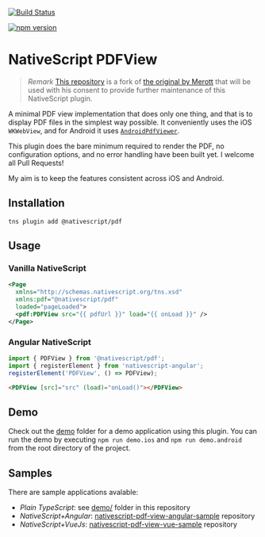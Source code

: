 [![Build Status](https://travis-ci.org/madmas/nativescript-pdf-view.svg?branch=master)](https://travis-ci.org/madmas/nativescript-pdf-view)

[![npm version](https://badge.fury.io/js/nativescript-pdf-view.svg)](https://badge.fury.io/js/nativescript-pdf-view)

# NativeScript PDFView

> *Remark* [This repository](https://github.com/madmas/nativescript-pdf-view) is a fork of [the original by Merott](https://github.com/Merott/nativescript-pdf-view) that will be used with his consent to provide further maintenance of this NativeScript plugin.

A minimal PDF view implementation that does only one thing, and that is to display PDF files in the simplest way possible. It conveniently uses the iOS `WKWebView`, and for Android it uses [`AndroidPdfViewer`](https://github.com/barteksc/AndroidPdfViewer).

This plugin does the bare minimum required to render the PDF, no configuration options, and no error handling have been built yet. I welcome all Pull Requests!

My aim is to keep the features consistent across iOS and Android.

## Installation

```
tns plugin add @nativescript/pdf
```

## Usage

### Vanilla NativeScript

```xml
<Page
  xmlns="http://schemas.nativescript.org/tns.xsd"
  xmlns:pdf="@nativescript/pdf"
  loaded="pageLoaded">
  <pdf:PDFView src="{{ pdfUrl }}" load="{{ onLoad }}" />
</Page>
```

### Angular NativeScript

```ts
import { PDFView } from '@nativescript/pdf';
import { registerElement } from 'nativescript-angular';
registerElement('PDFView', () => PDFView);
```

```html
<PDFView [src]="src" (load)="onLoad()"></PDFView>
```

## Demo

Check out the [demo](./demo) folder for a demo application using this plugin. You can run the demo by executing `npm run demo.ios` and `npm run demo.android` from the root directory of the project.


## Samples

There are sample applications avalable:

* *Plain TypeScript*: see [demo/](https://github.com/madmas/nativescript-pdf-view/tree/master/demo) folder in this repository
* *NativeScript+Angular*: [nativescript-pdf-view-angular-sample](https://github.com/madmas/nativescript-pdf-view-angular-sample) repository
* *NativeScript+VueJs*:  [nativescript-pdf-view-vue-sample](https://github.com/madmas/nativescript-pdf-view-vue-sample) repository
